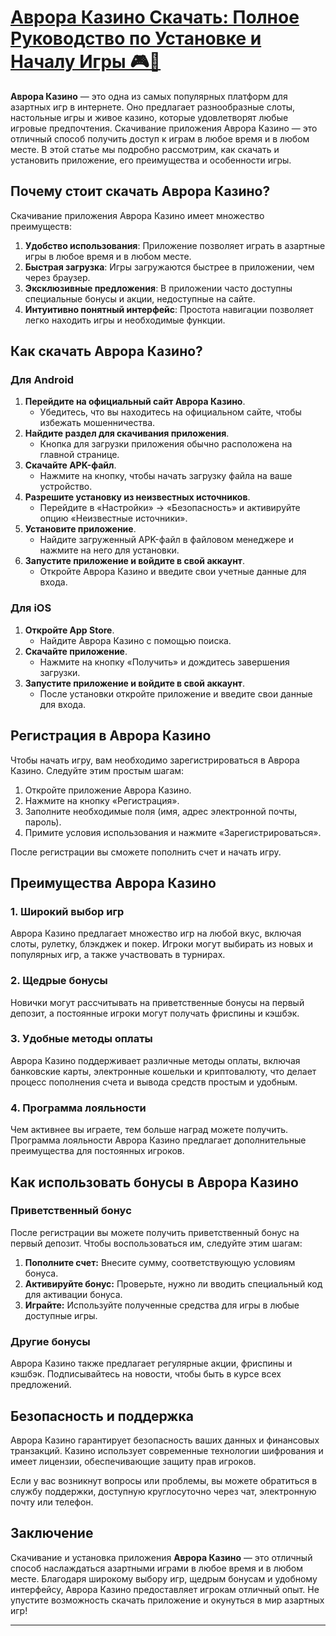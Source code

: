 # [Аврора Казино Скачать: Полное Руководство по Установке и Началу Игры 🎮🌟](https://brandplay.link/RD52jZbL)

**Аврора Казино** — это одна из самых популярных платформ для азартных игр в интернете. Оно предлагает разнообразные слоты, настольные игры и живое казино, которые удовлетворят любые игровые предпочтения. Скачивание приложения Аврора Казино — это отличный способ получить доступ к играм в любое время и в любом месте. В этой статье мы подробно рассмотрим, как скачать и установить приложение, его преимущества и особенности игры.

## Почему стоит скачать Аврора Казино?

Скачивание приложения Аврора Казино имеет множество преимуществ:

1. **Удобство использования**: Приложение позволяет играть в азартные игры в любое время и в любом месте.
2. **Быстрая загрузка**: Игры загружаются быстрее в приложении, чем через браузер.
3. **Эксклюзивные предложения**: В приложении часто доступны специальные бонусы и акции, недоступные на сайте.
4. **Интуитивно понятный интерфейс**: Простота навигации позволяет легко находить игры и необходимые функции.

## Как скачать Аврора Казино?

### Для Android

1. **Перейдите на официальный сайт Аврора Казино**.
   * Убедитесь, что вы находитесь на официальном сайте, чтобы избежать мошенничества.
2. **Найдите раздел для скачивания приложения**.
   * Кнопка для загрузки приложения обычно расположена на главной странице.
3. **Скачайте APK-файл**.
   * Нажмите на кнопку, чтобы начать загрузку файла на ваше устройство.
4. **Разрешите установку из неизвестных источников**.
   * Перейдите в «Настройки» → «Безопасность» и активируйте опцию «Неизвестные источники».
5. **Установите приложение**.
   * Найдите загруженный APK-файл в файловом менеджере и нажмите на него для установки.
6. **Запустите приложение и войдите в свой аккаунт**.
   * Откройте Аврора Казино и введите свои учетные данные для входа.

### Для iOS

1. **Откройте App Store**.
   * Найдите Аврора Казино с помощью поиска.
2. **Скачайте приложение**.
   * Нажмите на кнопку «Получить» и дождитесь завершения загрузки.
3. **Запустите приложение и войдите в свой аккаунт**.
   * После установки откройте приложение и введите свои данные для входа.

## Регистрация в Аврора Казино

Чтобы начать игру, вам необходимо зарегистрироваться в Аврора Казино. Следуйте этим простым шагам:

1. Откройте приложение Аврора Казино.
2. Нажмите на кнопку «Регистрация».
3. Заполните необходимые поля (имя, адрес электронной почты, пароль).
4. Примите условия использования и нажмите «Зарегистрироваться».

После регистрации вы сможете пополнить счет и начать игру.

## Преимущества Аврора Казино

### 1. Широкий выбор игр

Аврора Казино предлагает множество игр на любой вкус, включая слоты, рулетку, блэкджек и покер. Игроки могут выбирать из новых и популярных игр, а также участвовать в турнирах.

### 2. Щедрые бонусы

Новички могут рассчитывать на приветственные бонусы на первый депозит, а постоянные игроки могут получать фриспины и кэшбэк.

### 3. Удобные методы оплаты

Аврора Казино поддерживает различные методы оплаты, включая банковские карты, электронные кошельки и криптовалюту, что делает процесс пополнения счета и вывода средств простым и удобным.

### 4. Программа лояльности

Чем активнее вы играете, тем больше наград можете получить. Программа лояльности Аврора Казино предлагает дополнительные преимущества для постоянных игроков.

## Как использовать бонусы в Аврора Казино

### Приветственный бонус

После регистрации вы можете получить приветственный бонус на первый депозит. Чтобы воспользоваться им, следуйте этим шагам:

1. **Пополните счет:** Внесите сумму, соответствующую условиям бонуса.
2. **Активируйте бонус:** Проверьте, нужно ли вводить специальный код для активации бонуса.
3. **Играйте:** Используйте полученные средства для игры в любые доступные игры.

### Другие бонусы

Аврора Казино также предлагает регулярные акции, фриспины и кэшбэк. Подписывайтесь на новости, чтобы быть в курсе всех предложений.

## Безопасность и поддержка

Аврора Казино гарантирует безопасность ваших данных и финансовых транзакций. Казино использует современные технологии шифрования и имеет лицензии, обеспечивающие защиту прав игроков.

Если у вас возникнут вопросы или проблемы, вы можете обратиться в службу поддержки, доступную круглосуточно через чат, электронную почту или телефон.

## Заключение

Скачивание и установка приложения **Аврора Казино** — это отличный способ наслаждаться азартными играми в любое время и в любом месте. Благодаря широкому выбору игр, щедрым бонусам и удобному интерфейсу, Аврора Казино предоставляет игрокам отличный опыт. Не упустите возможность скачать приложение и окунуться в мир азартных игр!

***

###
